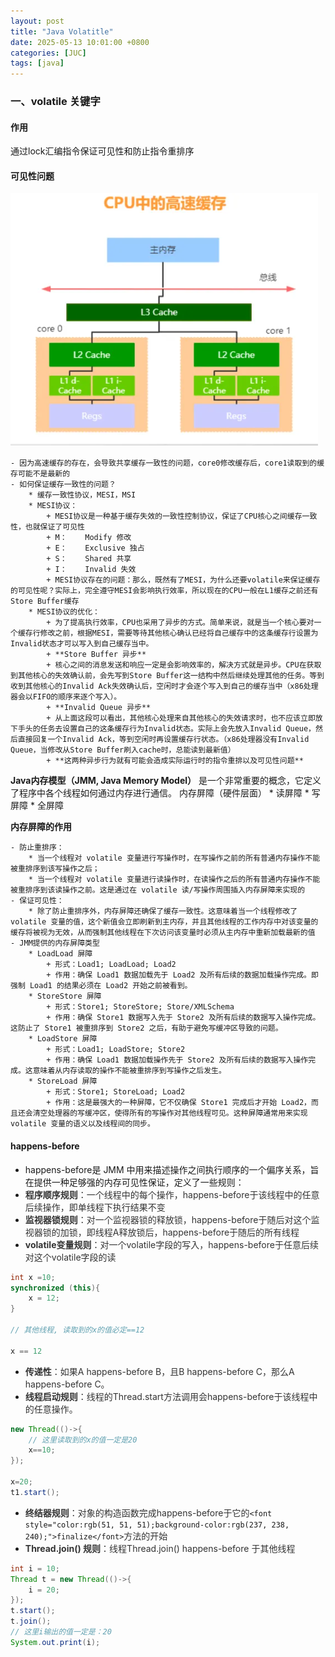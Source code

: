 ```yaml
---
layout: post
title: "Java Volatitle"
date: 2025-05-13 10:01:00 +0800
categories: [JUC]
tags: [java]
---
```




### 一、volatile 关键字
#### 作用
通过lock汇编指令保证可见性和防止指令重排序

#### 可见性问题
![](/assets/images/posts/cache-consistency.png)

    - 因为高速缓存的存在，会导致共享缓存一致性的问题，core0修改缓存后，core1读取到的缓存可能不是最新的
    - 如何保证缓存一致性的问题？
        * 缓存一致性协议，MESI，MSI
        * MESI协议：
            + MESI协议是一种基于缓存失效的一致性控制协议，保证了CPU核心之间缓存一致性，也就保证了可见性
            + M：	Modify 修改
            + E：	Exclusive 独占
            + S：	Shared 共享
            + I：	Invalid 失效
            + MESI协议存在的问题：那么，既然有了MESI，为什么还要volatile来保证缓存的可见性呢？实际上，完全遵守MESI会影响执行效率，所以现在的CPU一般在L1缓存之前还有Store Buffer缓存
        * MESI协议的优化：
            + 为了提高执行效率，CPU也采用了异步的方式。简单来说，就是当一个核心要对一个缓存行修改之前，根据MESI，需要等待其他核心确认已经将自己缓存中的这条缓存行设置为Invalid状态才可以写入到自己缓存当中。
            + **Store Buffer 异步**
            + 核心之间的消息发送和响应一定是会影响效率的，解决方式就是异步。CPU在获取到其他核心的失效确认前，会先写到Store Buffer这一结构中然后继续处理其他的任务。等到收到其他核心的Invalid Ack失效确认后，空闲时才会逐个写入到自己的缓存当中（x86处理器会以FIFO的顺序来逐个写入）。
            + **Invalid Queue 异步**
            + 从上面这段可以看出，其他核心处理来自其他核心的失效请求时，也不应该立即放下手头的任务去设置自己的这条缓存行为Invalid状态。实际上会先放入Invalid Queue，然后直接回复一个Invalid Ack，等到空闲时再设置缓存行状态。（x86处理器没有Invalid Queue，当修改从Store Buffer刷入cache时，总能读到最新值）
            + **这两种异步行为就有可能会造成实际运行时的指令重排以及可见性问题**

**Java内存模型（JMM, Java Memory Model）**
    是一个非常重要的概念，它定义了程序中各个线程如何通过内存进行通信。
    内存屏障（硬件层面）
        * 读屏障
        * 写屏障
        * 全屏障

**内存屏障的作用**

    - 防止重排序：
        * 当一个线程对 volatile 变量进行写操作时，在写操作之前的所有普通内存操作不能被重排序到该写操作之后；
        * 当一个线程对 volatile 变量进行读操作时，在读操作之后的所有普通内存操作不能被重排序到该读操作之前。这是通过在 volatile 读/写操作周围插入内存屏障来实现的
    - 保证可见性：
        * 除了防止重排序外，内存屏障还确保了缓存一致性。这意味着当一个线程修改了 volatile 变量的值，这个新值会立即刷新到主内存，并且其他线程的工作内存中对该变量的缓存将被视为无效，从而强制其他线程在下次访问该变量时必须从主内存中重新加载最新的值
    - JMM提供的内存屏障类型
        * LoadLoad 屏障
            + 形式：Load1; LoadLoad; Load2
            + 作用：确保 Load1 数据加载先于 Load2 及所有后续的数据加载操作完成。即强制 Load1 的结果必须在 Load2 开始之前被看到。
        * StoreStore 屏障
            + 形式：Store1; StoreStore; Store/XMLSchema
            + 作用：确保 Store1 数据写入先于 Store2 及所有后续的数据写入操作完成。这防止了 Store1 被重排序到 Store2 之后，有助于避免写缓冲区导致的问题。
        * LoadStore 屏障
            + 形式：Load1; LoadStore; Store2
            + 作用：确保 Load1 数据加载操作先于 Store2 及所有后续的数据写入操作完成。这意味着从内存读取的操作不能被重排序到写操作之后发生。
        * StoreLoad 屏障
            + 形式：Store1; StoreLoad; Load2
            + 作用：这是最强大的一种屏障，它不仅确保 Store1 完成后才开始 Load2，而且还会清空处理器的写缓冲区，使得所有的写操作对其他线程可见。这种屏障通常用来实现 volatile 变量的语义以及线程间的同步。

#### happens-before
+ happens-before是 JMM 中用来描述操作之间执行顺序的一个偏序关系，旨在提供一种足够强的内存可见性保证，定义了一些规则：
+ **<font style="color:rgb(51, 51, 51);">程序顺序规则</font>**<font style="color:rgb(51, 51, 51);">：一个线程中的每个操作，happens-before于该线程中的任意后续操作，即单线程下执行结果不变</font>
+ **<font style="color:rgb(51, 51, 51);">监视器锁规则</font>**<font style="color:rgb(51, 51, 51);">：对一个监视器锁的释放锁，happens-before于随后对这个监视器锁的加锁，即线程A释放锁后，happens-before于随后的所有线程</font>
+ **<font style="color:rgb(51, 51, 51);">volatile变量规则</font>**<font style="color:rgb(51, 51, 51);">：对一个volatile字段的写入，happens-before于任意后续对这个volatile字段的读</font>

```java
int x =10;
synchronized (this){
    x = 12;
}

// 其他线程, 读取到的x的值必定==12

x == 12
```

+ **<font style="color:rgb(51, 51, 51);">传递性</font>**<font style="color:rgb(51, 51, 51);">：如果A happens-before B，且B happens-before C，那么A happens-before C。</font>
+ **<font style="color:rgb(51, 51, 51);">线程启动规则</font>**<font style="color:rgb(51, 51, 51);">：线程的Thread.start方法调用会happens-before于该线程中的任意操作。</font>

```java
new Thread(()->{
    // 这里读取到的x的值一定是20
    x==10;
});

x=20;
t1.start();
```

+ **<font style="color:rgb(51, 51, 51);">终结器规则</font>**<font style="color:rgb(51, 51, 51);">：对象的构造函数完成happens-before于它的</font>`<font style="color:rgb(51, 51, 51);background-color:rgb(237, 238, 240);">finalize</font>`<font style="color:rgb(51, 51, 51);">方法的开始</font>
+ **<font style="color:rgb(51, 51, 51);">Thread.join() 规则</font>**<font style="color:rgb(51, 51, 51);">：线程Thread.join() happens-before 于其他线程</font>

```java
int i = 10;
Thread t = new Thread(()->{
    i = 20;
});
t.start();
t.join();
// 这里i输出的值一定是：20
System.out.print(i);


```
